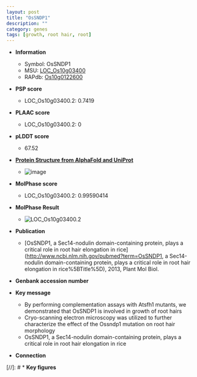 ```yaml
---
layout: post
title: "OsSNDP1"
description: ""
category: genes
tags: [growth, root hair, root]
---
```


* **Information**  
    + Symbol: OsSNDP1  
    + MSU: [LOC_Os10g03400](http://rice.plantbiology.msu.edu/cgi-bin/ORF_infopage.cgi?orf=LOC_Os10g03400)  
    + RAPdb: [Os10g0122600](http://rapdb.dna.affrc.go.jp/viewer/gbrowse_details/irgsp1?name=Os10g0122600)  

* **PSP score**  
    + LOC_Os10g03400.2: 0.7419 

* **PLAAC score**  
    + LOC_Os10g03400.2: 0 

* **pLDDT score**
    + 67.52

* **[Protein Structure from AlphaFold and UniProt](https://www.uniprot.org/uniprotkb/Q0IZ83/entry#structure)**
    + ![image](https://ricepsp.github.io/images/Q0/AF-Q0IZ83-F1.png)

* **MolPhase score**
    + LOC_Os10g03400.2: 0.99590414

* **MolPhase Result**
    + ![LOC_Os10g03400.2](https://304243504.github.io/Pictures/LOC_Os10g/LOC_Os10g03400.2.png)

* **Publication**  
    + [OsSNDP1, a Sec14-nodulin domain-containing protein, plays a critical role in root hair elongation in rice](http://www.ncbi.nlm.nih.gov/pubmed?term=OsSNDP1, a Sec14-nodulin domain-containing protein, plays a critical role in root hair elongation in rice%5BTitle%5D), 2013, Plant Mol Biol.

* **Genbank accession number**  

* **Key message**  
    + By performing complementation assays with Atsfh1 mutants, we demonstrated that OsSNDP1 is involved in growth of root hairs
    + Cryo-scanning electron microscopy was utilized to further characterize the effect of the Ossndp1 mutation on root hair morphology
    + OsSNDP1, a Sec14-nodulin domain-containing protein, plays a critical role in root hair elongation in rice

* **Connection**  

[//]: # * **Key figures**  


